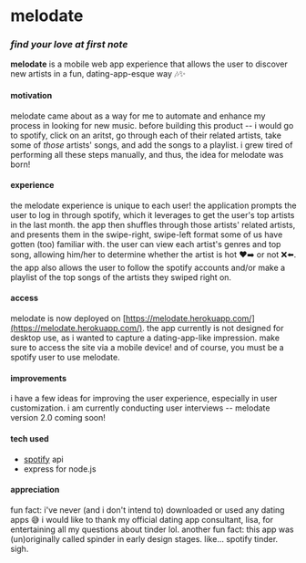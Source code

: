 # melodate
### _find your love at first note_
**melodate** is a mobile web app experience that allows the user to discover new artists in a fun, dating-app-esque way 🎶✨

#### motivation
melodate came about as a way for me to automate and enhance my process in looking for new music. before building this product -- i would go to spotify, click on an aritst, go through each of their related artists, take some of _those_ artists' songs, and add the songs to a playlist. i grew tired of performing all these steps manually, and thus, the idea for melodate was born! 

#### experience
the melodate experience is unique to each user! the application prompts the user to log in through spotify, which it leverages to get the user's top artists in the last month. the app then shuffles through those artists' related artists, and presents them in the swipe-right, swipe-left format some of us have gotten (too) familiar with. the user can view each artist's genres and top song, allowing him/her to determine whether the artist is hot ♥️➡️ or not ❌⬅️. the app also allows the user to follow the spotify accounts and/or make a playlist of the top songs of the artists they swiped right on.

#### access
melodate is now deployed on [https://melodate.herokuapp.com/](https://melodate.herokuapp.com/). the app currently is not designed for desktop use, as i wanted to capture a dating-app-like impression. make sure to access the site via a mobile device! and of course, you must be a spotify user to use melodate.

#### improvements
i have a few ideas for improving the user experience, especially in user customization. i am currently conducting user interviews -- melodate version 2.0 coming soon!

#### tech used
- [spotify](https://developer.spotify.com/documentation/web-api/) api
- express for node.js

#### appreciation
fun fact: i've never (and i don't intend to) downloaded or used any dating apps 😅 i would like to thank my official dating app consultant, lisa, for entertaining all my questions about tinder lol. another fun fact: this app was (un)originally called spinder in early design stages. like... spotify tinder. sigh.
